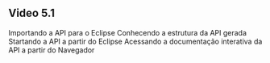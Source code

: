 ## Video 5.1
Importando a API para o Eclipse
Conhecendo a estrutura da API gerada
Startando a API a partir do Eclipse
Acessando a documentação interativa da API a partir do Navegador
